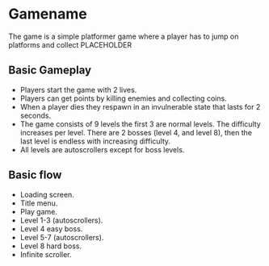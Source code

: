 # Gamename

The game is a simple platformer game where a player has to jump on platforms and collect PLACEHOLDER

## Basic Gameplay

- Players start the game with 2 lives.
- Players can get points by killing enemies and collecting coins.
- When a player dies they respawn in an invulnerable state that lasts for 2 seconds.
- The game consists of 9 levels the first 3 are normal levels. The difficulty increases per level. There are 2 bosses (level 4, and level 8), then the last level is endless with increasing difficulty.
- All levels are autoscrollers except for boss levels.

## Basic flow

- Loading screen.
- Title menu.
- Play game.
- Level 1-3 (autoscrollers).
- Level 4 easy boss.
- Level 5-7 (autoscrollers).
- Level 8 hard boss.
- Infinite scroller.


